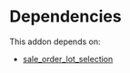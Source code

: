 # Dependencies

This addon depends on:

- [sale_order_lot_selection](https://github.com/bringout/oca-workflow-process)
